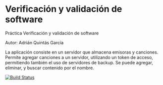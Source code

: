 # Verificación y validación de software

Práctica Verificación y validación de software

Autor: Adrián Quintás García

La aplicación consiste en un servidor que almacena emisoras y canciones. Permite agregar canciones a un servidor, utilizando un token de acceso, permitiendo también el uso de servidores de backup. Se puede agregar, eliminar, y buscar contenido por el nombre.

[![Build Status](https://travis-ci.org/adrianudc/vvs-practica3.svg?branch=master)](https://travis-ci.org/adrianudc/vvs-practica3)
